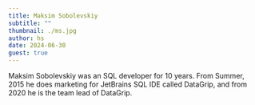 ```yaml
---
title: Maksim Sobolevskiy
subtitle: ""
thumbnail: ./ms.jpg
author: hs
date: 2024-06-30
guest: true
---
```


Maksim Sobolevskiy was an SQL developer for 10 years. From Summer, 2015 he does marketing for JetBrains SQL IDE called DataGrip, and from 2020 he is the team lead of DataGrip.
